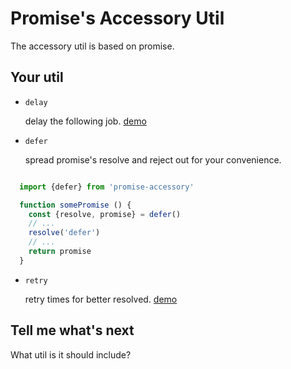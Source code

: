 # Promise's Accessory Util

The accessory util is based on promise.

## Your util

- `delay`

  delay the following job.  [demo](./examples/delay.js)

- `defer`

  spread promise's resolve and reject out for your convenience.

```javascript

  import {defer} from 'promise-accessory'

  function somePromise () {
    const {resolve, promise} = defer()
    // ...
    resolve('defer')
    // ...
    return promise
  }

```

- `retry`

  retry times for better resolved. [demo](./examples/retry.js)

## Tell me what's next

What util is it should include?
